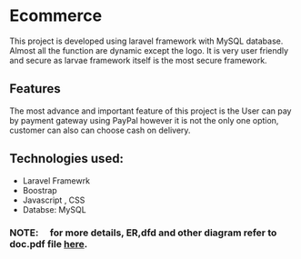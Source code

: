 # Ecommerce

This project is  developed using laravel framework with MySQL database. Almost all the function are dynamic except the logo. It is very user friendly and secure as larvae framework itself is the most secure framework.

## Features 
The most advance and important feature of this project is the User can pay by payment gateway using PayPal however it is not the only one option, customer can also can choose cash on delivery. 

## Technologies used:
- Laravel Framewrk
- Boostrap
- Javascript , CSS
- Databse: MySQL



### NOTE:  for more details, ER,dfd and other diagram refer to doc.pdf file [here](https://github.com/cat-women/licence_tracker/blob/master/finalDoc.pdf). 
